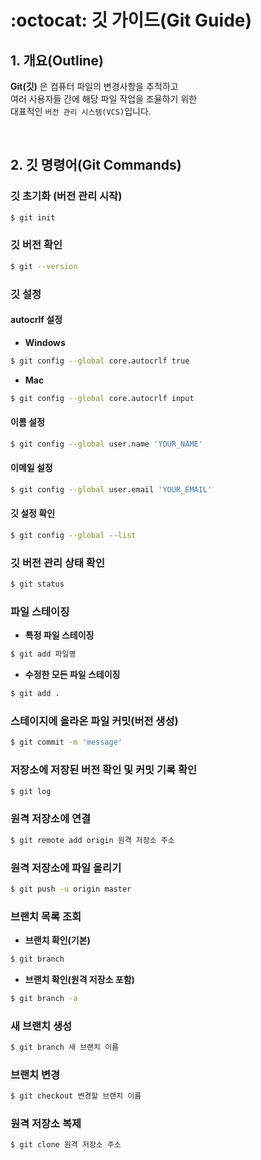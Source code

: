 # :octocat: 깃 가이드(Git Guide)

## 1. 개요(Outline)

**Git(깃)** 은 컴퓨터 파일의 변경사항을 추적하고  
여러 사용자들 간에 해당 파일 작업을 조율하기 위한  
대표적인 `버전 관리 시스템(VCS)`입니다.

<br />

## 2. 깃 명령어(Git Commands)

### 깃 초기화 (버전 관리 시작)

```bash
$ git init
```

### 깃 버전 확인

```bash
$ git --version
```

### 깃 설정

#### autocrlf 설정

- **Windows**

```bash
$ git config --global core.autocrlf true
```

- **Mac**

```bash
$ git config --global core.autocrlf input
```

#### 이름 설정

```bash
$ git config --global user.name 'YOUR_NAME'
```

#### 이메일 설정

```bash
$ git config --global user.email 'YOUR_EMAIL'
```

#### 깃 설정 확인

```bash
$ git config --global --list
```

### 깃 버전 관리 상태 확인

```bash
$ git status
```

### 파일 스테이징

- **특정 파일 스테이징**

```bash
$ git add 파일명
```

- **수정한 모든 파일 스테이징**

```bash
$ git add .
```

### 스테이지에 올라온 파일 커밋(버전 생성)

```bash
$ git commit -m 'message'
```

### 저장소에 저장된 버전 확인 및 커밋 기록 확인

```bash
$ git log
```

### 원격 저장소에 연결

```bash
$ git remote add origin 원격 저장소 주소
```

### 원격 저장소에 파일 올리기

```bash
$ git push -u origin master
```

### 브랜치 목록 조회

- **브랜치 확인(기본)**

```bash
$ git branch
```

- **브랜치 확인(원격 저장소 포함)**

```bash
$ git branch -a
```

### 새 브랜치 생성

```bash
$ git branch 새 브랜치 이름
```

### 브랜치 변경

```bash
$ git checkout 변경할 브랜치 이름
```

### 원격 저장소 복제

```bash
$ git clone 원격 저장소 주소
```
